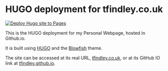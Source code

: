 # HUGO deployment for tfindley.co.uk

[![Deploy Hugo site to Pages](https://github.com/tfindley/tfindley.github.io/actions/workflows/hugo.yaml/badge.svg)](https://github.com/tfindley/tfindley.github.io/actions/workflows/hugo.yaml)

This is the HUGO deployment for my Personal Webpage, hosted in Github.io.

It is built using [HUGO](https://gohugo.io/) and the [Blowfish](https://blowfish.page/) theme.

The site can be accessed at its real URL, [tfindley.co.uk](https://tfindley.co.uk), or at its GitHub IO link at [tfindley.github.io](https://tfindley.github.io).